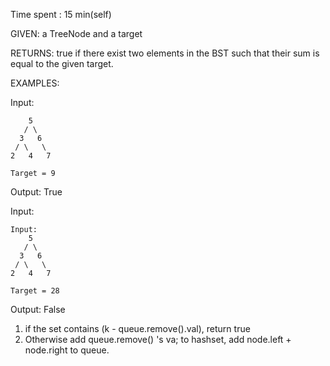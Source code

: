 Time spent : 15 min(self)

GIVEN: a TreeNode and a target

RETURNS: true if there exist two elements in the BST such that their sum is equal to the given target.

EXAMPLES:

Input: 

```
    5
   / \
  3   6
 / \   \
2   4   7

Target = 9
```

Output: True

Input:

```
Input: 
    5
   / \
  3   6
 / \   \
2   4   7

Target = 28
```

Output: False



1. if the set contains (k - queue.remove().val), return true
2. Otherwise add queue.remove() 's va; to hashset, add node.left + node.right to queue.